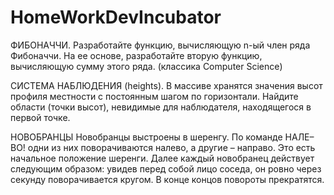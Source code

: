 # HomeWorkDevIncubator
ФИБОНАЧЧИ. Разработайте функцию, вычисляющую n-ый член ряда Фибоначчи. На ее основе, разработайте вторую функцию, вычисляющую сумму этого ряда. 
(классика Computer Science)

СИСТЕМА НАБЛЮДЕНИЯ (heights). В массиве хранятся значения высот профиля местности с постоянным шагом по горизонтали. Найдите области (точки высот), невидимые для наблюдателя, находящегося в первой точке.

НОВОБРАНЦЫ Новобранцы выстроены в шеренгу. По команде НАЛЕ–ВО! одни из них поворачиваются налево, а другие – направо. Это есть начальное положение шеренги. Далее каждый новобранец действует следующим образом: увидев перед собой лицо соседа, он ровно через секунду поворачивается кругом. В конце концов повороты прекратятся.

